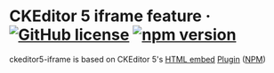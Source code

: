# CKEditor 5 iframe feature &middot; [![GitHub license](https://img.shields.io/badge/license-MIT-blue.svg)](https://github.com/iframe/ckeditor5-iframe/blob/master/LICENSE) [![npm version](https://img.shields.io/npm/v/ckeditor5-iframe.svg?style=flat)](https://www.npmjs.com/package/ckeditor5-iframe)

ckeditor5-iframe is based on CKEditor 5's [HTML
embed](https://ckeditor.com/docs/ckeditor5/latest/features/html-embed.html)
[Plugin](https://ckeditor.com/docs/ckeditor5/latest/api/module_html-embed_htmlembed-HtmlEmbed.html) ([NPM](https://www.npmjs.com/package/@ckeditor/ckeditor5-html-embed))
